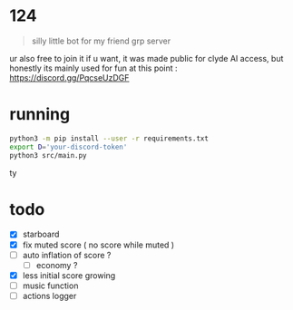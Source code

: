 # 124

> silly little bot for my friend grp server

ur also free to join it if u want, it was made public for clyde AI access,
but honestly its mainly used for fun at this point : <https://discord.gg/PqcseUzDGF>

# running

```sh
python3 -m pip install --user -r requirements.txt
export D='your-discord-token'
python3 src/main.py
```

ty

# todo

- [x] starboard
- [x] fix muted score ( no score while muted )
- [ ] auto inflation of score ?
    - [ ] economy ?
- [x] less initial score growing
- [ ] music function
- [ ] actions logger
